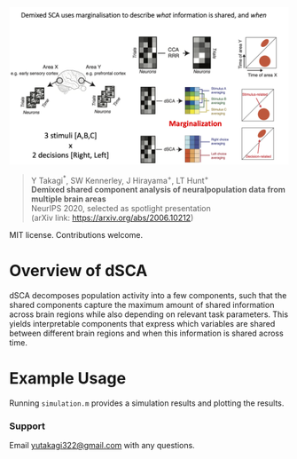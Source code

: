 ![Example Results](https://github.com/yu-takagi/dSCA/blob/master/fig/image.png)

> Y Takagi<sup>*</sup>, SW Kennerley, J Hirayama<sup>+</sup>, LT Hunt<sup>+</sup><br>
> **Demixed shared component analysis of neuralpopulation data from multiple brain areas**<br>
> NeurIPS 2020, selected as spotlight presentation<br>
> (arXiv link: https://arxiv.org/abs/2006.10212)

MIT license. Contributions welcome.

# Overview of dSCA

dSCA decomposes population activity into a few components, such that the shared components capture the maximum amount of shared information across brain regions while also depending on relevant task parameters. This yields interpretable components that express which variables are shared between different brain regions and when this information is shared across time. 

# Example Usage

Running `simulation.m` provides a simulation results and plotting the results.

### Support

Email yutakagi322@gmail.com with any questions.
